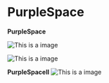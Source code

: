 # PurpleSpace

**PurpleSpace**

![This is a image](https://github.com/yesomac/purplespace/blob/main/purple.png?raw=true)

![This is a image](https://github.com/yesomac/purplespace/blob/main/purpleII.png?raw=true)

**PurpleSpaceII**
![This is a image](https://github.com/yesomac/purplespace/blob/main/purpleIII.png?raw=true)
